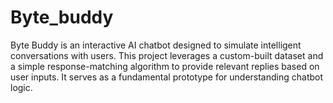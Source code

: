 # Byte_buddy
Byte Buddy is an interactive AI chatbot designed to simulate intelligent conversations with users. This project leverages a custom-built dataset and a simple response-matching algorithm to provide relevant replies based on user inputs. It serves as a fundamental prototype for understanding chatbot logic.
